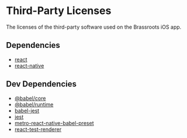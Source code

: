 <a name="third_party"></a>

# Third-Party Licenses

The licenses of the third-party software used on the Brassroots iOS app.

## Dependencies

* [react](#react)
* [react-native](#react-native)

## Dev Dependencies

* [@babel/core](#babel-core)
* [@babel/runtime](#babel-runtime)
* [babel-jest](#babel-jest)
* [jest](#jest)
* [metro-react-native-babel-preset](#metro-react-native-babel-preset)
* [react-test-renderer](#react-test-renderer)
